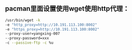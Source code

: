 ## pacman里面设置使用wget使用http代理：
 ```sh
 /usr/bin/wget -k 
 -e "http_proxy=http://10.191.113.100:8002" 
 -e "https_proxy=http://10.191.113.100:8002" 
 --proxy-user=yangxing-007
 --proxy-password=xxx
 -c --passive-ftp -c %u
```

